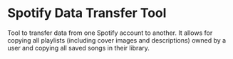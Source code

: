 
# Spotify Data Transfer Tool
Tool to transfer data from one Spotify account to another. It allows for copying all playlists (including cover images and descriptions) owned by a user and copying all saved songs in their library.

